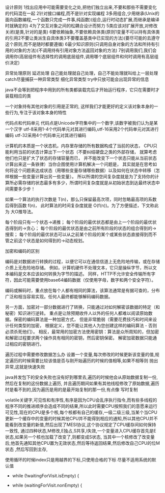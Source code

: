 设计原则
1找出应用中可能需要变化之处,把他们独立出来,不要和那些不需要变化的代码混在一起
2针对接口编程,而不是针对实现编程
3多用组合,少用继承(Unix的面向函数编程,一个函数只完成一件事,纯函数)(组合,运行时动态扩展,而继承是编译时就确定的)
4为了交互对象之间的松耦合设计而努力
5类应该对扩展开放,对修改关闭(是类,针对的是类)
6要依赖抽象,不要依赖具体类(原则1变量不可以持有具体类的引用2不要让类派生自具体类3不要覆盖基类中已实现的方法)(要尽可能的去遵守这个原则,而不是随时都要遵循)
6最少知识原则(只调用自身对象的方法和所持有引用的对象的方法)(不调用持有引用对象方法返回对象的方法)
7别调用我们,我们会调用你(高层组件有选择性的调用底层组件,调用哪个底层组件和何时调用有高层组价决定)

异常处理原则
延迟处理 自己能处理就自己处理，自己不能处理就叫给上一层处理
catch尽量捕获一种异常类型  细化异常类型
try中只放可能会出现异常的信息

java不会等到把程序中用到的所有类都装载完后才开始运行程序，它只在需要时才装载相应的类



一个对象持有其他对象的引用是正常的,
这样我们才能更好的定义该对象本身的一些行为,专注于该对象本身的特性

代码点和代码单元
代码点是Unicode字符集中的一个数字,该数字被我们认为是某一个汉字
utf-8采用1-4个代码单元对其进行编码,utf-16采用2个代码单元对其进行编码
utf-32采用4个代码单元对其进行编码


计算机的本质是一个状态机，内存里存储的所有数据构成了当前的状态，
CPU只能利用当前的状态计算出下一个状态（不要纠结硬盘之类的外部存储，
就算考虑他们也只是扩大了状态的存储容量而已，
并不能改变下一个状态只能从当前状态计算出来这一条铁律）当你企图使用计算机解决一个问题是，
其实就是在思考如何将这个问题表达成状态（用哪些变量存储哪些数据）以及如何在状态中转移（怎样根据一些变量计算出另一些变量）。
所以所谓的空间复杂度就是为了支持你的计算所必需存储的状态最多有多少，所谓时间复杂度就是从初始状态到达最终状态中间需要多少步！

如果一个算法的执行次数是 T(n)，那么只保留最高次项，同时忽略最高项的系数后得到函数 f(n)，
此时算法的时间复杂度就是 O(f(n))。为了方便描述，下文称此为 大O推导法。



每个阶段只有一个状态->递推；
每个阶段的最优状态都是由上一个阶段的最优状态得到的->贪心；
每个阶段的最优状态是由之前所有阶段的状态的组合得到的->搜索；
每个阶段的最优状态可以从之前某个阶段的某个或某些状态直接得到而不管之前这个状态是如何得到的->动态规划。


加密和编码的区别

编码是对数据进行转换的过程，以便它可以在通信信道上无危险地传输，或在存储介质上无危险地存储。
例如，计算机硬件不处理文本，它只是操纵字节，所以文本编码是文本应该如何转换为字节的描述。
同样，HTTP不允许安全传输所有字符，因此可能需要使用base64编码数据（仅使用字母，数字和两个安全字符）。

编码或解码时，重点放在每个人都有相同的算法，该算法通常是有据可查的，分布广泛和相当容易实现。任何人最终都能够解码编码数据。

另一方面，加密对一部分数据进行了转换，只能通过对如何解密该数据的特定（和秘密）知识进行逆转。
重点是让除预期收件人以外的任何人都难以阅读原始数据。保密的编码算法是一种加密方式，
但是非常脆弱（需要花费技巧和时间来设计任何类型的加密，
根据定义，您不能让其他人为您创建这样的编码算法 - 否则必须杀死他们）。
相反，最常用的加密方法使用密钥：算法是众所周知的，但加密和解密过程要求两个操作具有相同的密钥，然后密钥保密。
解密加密数据只能通过相应的密钥进行。


遍历过程中需要修改数据怎么办
设置一个变量,每次修改的时候更新该变量的值,规定遍历的时候需要比较该值是否与刚开始遍历的时候的值相等,如果不相等则
抛出异常,这就是快速失败

java并发包下的安全失败也没有好到哪里去,遍历的时候他会从原始数据复制一份,然后在复制的这份数据上遍历,
并且遍历期间如果有其他线程修改了原始数据,遍历时是看不到的,因为遍历是用的是最开始复制的那一份,有点像
写时复制


volatile关键字,可见性和有序性,有序是因为CPU会乱序执行指令,而有些多线程的程序不同的推进顺序会造成不同的结果,所以此时需要CPU按照我们的意愿来运行
可见性,现在的CPU是多个核,每个核都有自己的缓存,一级二级三级,当某个当CPU更新一个缓存中的变量的时候其他CPU并不能得到相应的通知,所以其他CPU并不能看到改变量的新值,然后出现了MESI协议,这个协议规定了CPU缓存间如何保持一致性,
通过四种状态,M修改,E独占,S共享,I失效,一个变量进入CPU缓存首先是E状态,如果另一个核也加载了改变了,则都变成S状态,
当其中一个核修改了改变量后,他首先通知其他CPU置为无效状态,然后等待返回结果,然后修改自己CPU的位M状态
,然后写回到主存,



使用循环的时候index只是用越界的下标,只使用合格的下标
尽量不适用系统的默认值

-    while (!waitingForVisit.isEmpty) {
+   while (waitingForVisit.nonEmpty) {